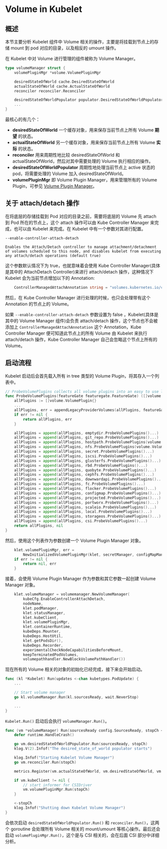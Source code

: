 # Volume in Kubelet #

## 概述 ##

本节主要分析 Kubelet 组件中 Volume 相关的操作，主要是将挂载到节点上的存储 mount 到 pod 对应的目录，以及相反的 umount 操作。

在 Kubelet 中对 Volume 进行管理的组件被称为 Volume Manager。

``` go
type volumeManager struct {
	volumePluginMgr *volume.VolumePluginMgr

	desiredStateOfWorld cache.DesiredStateOfWorld
	actualStateOfWorld cache.ActualStateOfWorld
	reconciler reconciler.Reconciler

	desiredStateOfWorldPopulator populator.DesiredStateOfWorldPopulator
    ...
}
```

最核心的有几个：

- **desiredStateOfWorld** 一个缓存对象，用来保存当前节点上所有 Volume **期望** 的状态。
- **actualStateOfWorld** 另一个缓存对象，用来保存当前节点上所有 Volume **实际** 的状态。
- **reconciler** 用来周期性地比较 desiredStateOfWorld 和 actualStateOfWorld，然后对其中需要处理的 Volume 执行相应的操作。
- **desiredStateOfWorldPopulator** 周期性地处理当前节点上 active 状态的 pod，将需要处理的 Volume 加入 desiredStateOfWorld。
- **volumePluginMgr** 即 Volume Plugin Manager，用来管理所有的 Volume Plugin，可参见 [Volume Plugin Manager](../../volume/plugin-manager.md)。

## 关于 attach/detach 操作 ##

在将底层的存储挂载到 Pod 对应的目录之前，需要将底层的 Volume 先 attach 到 Pod 所在的节点上，这个 attach 操作可以由 Kube Controller Manager 来完成，也可以由 Kubelet 来完成。在 Kubelet 中有一个参数对其进行配置。

```
--enable-controller-attach-detach

Enables the Attach/Detach controller to manage attachment/detachment of volumes scheduled to this node, and disables kubelet from executing any attach/detach operations (default true)
```

这个参数默认情况下为 true，也就意味着会使用 Kube Controller Manager(具体是其中的 AttachDetach Controller)来进行 attach/detach 操作，这种情况下 Kubelet 会为当前节点增加以下的 Annotation:

``` go
	ControllerManagedAttachAnnotation string = "volumes.kubernetes.io/controller-managed-attach-detach"
```

然后，在 Kube Controller Manager 进行处理的时候，也只会处理带有这个 Annotation 的节点上的 Volume。

如果 `--enable-controller-attach-detach` 参数设置为 false ，Kubelet(具体是其中的 Volume Manager 组件)会负责 attach/detach 操作，这个节点也不会被添加上 `ControllerManagedAttachAnnotation` 这个 Annotation，Kube Controller Manager 便可知道此节点上的所有 Volume 由 Kubelet 来执行 attach/detach 操作，Kube Controller Manager 自己会忽略这个节点上所有的 Volume。

## 启动流程 ##

Kubelet 启动后会首先载入所有 in tree 类型的 Volume Plugin，将其存入一个列表中。

``` go
// ProbeVolumePlugins collects all volume plugins into an easy to use list.
func ProbeVolumePlugins(featureGate featuregate.FeatureGate) ([]volume.VolumePlugin, error) {
	allPlugins := []volume.VolumePlugin{}
    ...
	allPlugins, err = appendLegacyProviderVolumes(allPlugins, featureGate)
	if err != nil {
		return allPlugins, err
	}

	allPlugins = append(allPlugins, emptydir.ProbeVolumePlugins()...)
	allPlugins = append(allPlugins, git_repo.ProbeVolumePlugins()...)
	allPlugins = append(allPlugins, hostpath.ProbeVolumePlugins(volume.VolumeConfig{})...)
	allPlugins = append(allPlugins, nfs.ProbeVolumePlugins(volume.VolumeConfig{})...)
	allPlugins = append(allPlugins, secret.ProbeVolumePlugins()...)
	allPlugins = append(allPlugins, iscsi.ProbeVolumePlugins()...)
	allPlugins = append(allPlugins, glusterfs.ProbeVolumePlugins()...)
	allPlugins = append(allPlugins, rbd.ProbeVolumePlugins()...)
	allPlugins = append(allPlugins, quobyte.ProbeVolumePlugins()...)
	allPlugins = append(allPlugins, cephfs.ProbeVolumePlugins()...)
	allPlugins = append(allPlugins, downwardapi.ProbeVolumePlugins()...)
	allPlugins = append(allPlugins, fc.ProbeVolumePlugins()...)
	allPlugins = append(allPlugins, flocker.ProbeVolumePlugins()...)
	allPlugins = append(allPlugins, configmap.ProbeVolumePlugins()...)
	allPlugins = append(allPlugins, projected.ProbeVolumePlugins()...)
	allPlugins = append(allPlugins, portworx.ProbeVolumePlugins()...)
	allPlugins = append(allPlugins, scaleio.ProbeVolumePlugins()...)
	allPlugins = append(allPlugins, local.ProbeVolumePlugins()...)
	allPlugins = append(allPlugins, storageos.ProbeVolumePlugins()...)
	allPlugins = append(allPlugins, csi.ProbeVolumePlugins()...)
	return allPlugins, nil
}
```

然后，使用这个列表作为参数创建一个 Volume Plugin Manager 对象。

``` go
	klet.volumePluginMgr, err =
		NewInitializedVolumePluginMgr(klet, secretManager, configMapManager, tokenManager, kubeDeps.VolumePlugins, kubeDeps.DynamicPluginProber)
	if err != nil {
		return nil, err
	}
```

接着，会使用 Volume Plugin Manager 作为参数和其它参数一起创建 Volume Manager 对象。

``` go
	klet.volumeManager = volumemanager.NewVolumeManager(
		kubeCfg.EnableControllerAttachDetach,
		nodeName,
		klet.podManager,
		klet.statusManager,
		klet.kubeClient,
		klet.volumePluginMgr,
		klet.containerRuntime,
		kubeDeps.Mounter,
		kubeDeps.HostUtil,
		klet.getPodsDir(),
		kubeDeps.Recorder,
		experimentalCheckNodeCapabilitiesBeforeMount,
		keepTerminatedPodVolumes,
		volumepathhandler.NewBlockVolumePathHandler())
```

现在所有的 Volume 相关的对象的初始化已经完成，接下来会开始启动。

``` go
func (kl *Kubelet) Run(updates <-chan kubetypes.PodUpdate) {
    ...

	// Start volume manager
	go kl.volumeManager.Run(kl.sourcesReady, wait.NeverStop)

    ...
}
```

`Kubelet.Run()` 启动后会执行 `volumeManager.Run()`。

``` go
func (vm *volumeManager) Run(sourcesReady config.SourcesReady, stopCh <-chan struct{}) {
	defer runtime.HandleCrash()

	go vm.desiredStateOfWorldPopulator.Run(sourcesReady, stopCh)
	klog.V(2).Infof("The desired_state_of_world populator starts")

	klog.Infof("Starting Kubelet Volume Manager")
	go vm.reconciler.Run(stopCh)

	metrics.Register(vm.actualStateOfWorld, vm.desiredStateOfWorld, vm.volumePluginMgr)

	if vm.kubeClient != nil {
		// start informer for CSIDriver
		vm.volumePluginMgr.Run(stopCh)
	}

	<-stopCh
	klog.Infof("Shutting down Kubelet Volume Manager")
}
```

会依次启动 `desiredStateOfWorldPopulator.Run()` 和 `reconciler.Run()`，这两个 goroutine 会处理所有 Volume 相关的 mount/umount 等核心操作。最后还会启动 `volumePluginMgr.Run()`，这个是与 CSI 相关的，会在后面 CSI 部分中详细分析。
